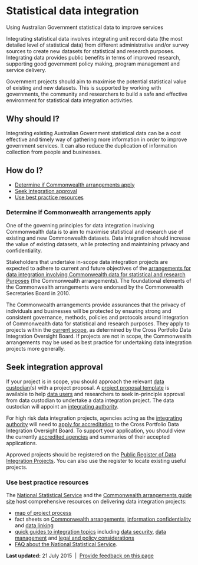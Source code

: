 Statistical data integration
============================

Using Australian Government statistical data to improve services

Integrating statistical data involves integrating unit record data (the most detailed level of statistical data) from different administrative and/or survey sources to create new datasets for statistical and research purposes. Integrating data provides public benefits in terms of improved research, supporting good government policy making, program management and service delivery.

Government projects should aim to maximise the potential statistical value of existing and new datasets. This is supported by working with governments, the community and researchers to build a safe and effective environment for statistical data integration activities.

Why should I?
-------------

Integrating existing Australian Government statistical data can be a cost effective and timely way of gathering more information in order to improve government services. It can also reduce the duplication of information collection from people and businesses.

How do I?
---------

-   [Determine if Commonwealth arrangements apply](../../node/986.html#determine)
-   [Seek integration approval](../../node/986.html#seekintegration)
-   [Use best practice resources](../../node/986.html#bestpractice)

### Determine if Commonwealth arrangements apply

One of the governing principles for data integration involving Commonwealth data is to aim to maximise statistical and research use of existing and new Commonwealth datasets. Data integration should increase the value of existing datasets, while protecting and maintaining privacy and confidentiality.

Stakeholders that undertake in-scope data integration projects are expected to adhere to current and future objectives of the [arrangements for data integration involving Commonwealth data for statistical and research Purposes](http://statistical-data-integration.govspace.gov.au/resources/) (the Commonwealth arrangements). The foundational elements of the Commonwealth arrangements were endorsed by the Commonwealth Secretaries Board in 2010.

The Commonwealth arrangements provide assurances that the privacy of individuals and businesses will be protected by ensuring strong and consistent governance, methods, policies and protocols around integration of Commonwealth data for statistical and research purposes. They apply to projects within the [current scope](http://www.nss.gov.au/nss/home.NSF/pages/Data+Integration+-+whats+in+scope?opendocument), as determined by the Cross Portfolio Data Integration Oversight Board. If projects are not in scope, the Commonwealth arrangements may be used as best practice for undertaking data integration projects more generally.

Seek integration approval
-------------------------

If your project is in scope, you should approach the relevant [data custodian](http://statistical-data-integration.govspace.gov.au/roles-and-responsibilities/data-custodians/a-checklist-for-data-custodians/)(s) with a project proposal. A [project proposal template](http://statistical-data-integration.govspace.gov.au/processes-of-data-integration/project-proposal/project-proposal-template/) is available to help [data users](http://statistical-data-integration.govspace.gov.au/roles-and-responsibilities/data-users/a-checklist-for-data-users/) and researchers to seek in-principle approval from data custodian to undertake a data integration project. The data custodian will appoint an [integrating authority](http://statistical-data-integration.govspace.gov.au/roles-and-responsibilities/integrating-authorities/a-checklist-for-integrating-authorities/).

For high risk data integration projects, agencies acting as the [integrating authority](http://statistical-data-integration.govspace.gov.au/roles-and-responsibilities/integrating-authorities/a-checklist-for-integrating-authorities/) will need to [apply for accreditation](http://www.nss.gov.au/nss/home.NSF/pages/Data+Integration+Interim+accreditation+process+for+Integrating+Authorities?opendocument) to the Cross Portfolio Data Integration Oversight Board. To support your application, you should view the currently [accredited agencies](http://www.nss.gov.au/nss/home.nsf/pages/Data%20Integration:%20Accredited%20Integrating%20Authorities) and summaries of their accepted applications.

Approved projects should be registered on the [Public Register of Data Integration Projects](http://www.nss.gov.au/nss/home.NSF/pages/Data+Integration+Find+A+Project?OpenDocument). You can also use the register to locate existing useful projects.

### Use best practice resources

The [National Statistical Service](http://www.nss.gov.au/nss/home.NSF/pages/Data+Integration+Landing%20Page?OpenDocument) and the [Commonwealth arrangements guide site](https://statistical-data-integration.govspace.gov.au/) host comprehensive resources on delivering data integration projects:

-   [map of project process](https://statistical-data-integration.govspace.gov.au/about-3/process-map-for-data-integration-projects/)
-   fact sheets on [Commonwealth arrangements](http://www.nss.gov.au/nss/home.nsf/pages/Data%20integration%20-%20Commonwealth%20Arrangements%20-%20Information%20series), [information confidentiality](http://www.nss.gov.au/nss/home.NSF/pages/Confidentiality+Information+Sheets) and [data linking](http://www.nss.gov.au/nss/home.nsf/pages/Data%20integration%20-%20data%20linking%20information%20series)
-   [quick guides to integration topics](http://statistical-data-integration.govspace.gov.au/topics/) including [data security](http://statistical-data-integration.govspace.gov.au/topics/secure-data-management/), [data management](http://statistical-data-integration.govspace.gov.au/topics/data-management/) and [legal and policy considerations](http://statistical-data-integration.govspace.gov.au/topics/legal-and-policy-considerations/)
-   [FAQ about the National Statistical Service](http://www.nss.gov.au/nss/home.NSF/pages/Data+Integration:+FAQ's?OpenDocument#Anchor1).

**Last updated:** 21 July 2015  |  [Provide feedback on this page](../../feedback-design-guidance%3Furl_from=Statisticaldataintegration.html)

